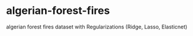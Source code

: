 # algerian-forest-fires
algerian forest fires dataset with Regularizations (Ridge, Lasso, Elasticnet)
